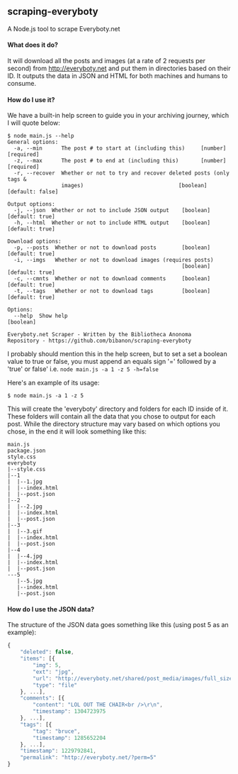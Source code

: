 
## scraping-everyboty
A Node.js tool to scrape Everyboty.net

#### What does it do?

It will download all the posts and images (at a rate of 2 requests per second) from http://everyboty.net and put them in directories based on their ID. It outputs the data in JSON and HTML for both machines and humans to consume.

#### How do I use it?
We have a built-in help screen to guide you in your archiving journey, which I will quote below:
```
$ node main.js --help
General options:
  -a, --min      The post # to start at (including this)     [number] [required]
  -z, --max      The post # to end at (including this)       [number] [required]
  -r, --recover  Whether or not to try and recover deleted posts (only tags &
                 images)                              [boolean] [default: false]

Output options:
  -j, --json  Whether or not to include JSON output    [boolean] [default: true]
  -h, --html  Whether or not to include HTML output    [boolean] [default: true]

Download options:
  -p, --posts  Whether or not to download posts        [boolean] [default: true]
  -i, --imgs   Whether or not to download images (requires posts)
                                                       [boolean] [default: true]
  -c, --cmnts  Whether or not to download comments     [boolean] [default: true]
  -t, --tags   Whether or not to download tags         [boolean] [default: true]

Options:
  --help  Show help                                                    [boolean]

Everyboty.net Scraper - Written by the Bibliotheca Anonoma
Repository - https://github.com/bibanon/scraping-everyboty
```

I probably should mention this in the help screen, but to set a set a boolean value to true or false, you must append an equals sign '=' followed by a 'true' or false' i.e. ``node main.js -a 1 -z 5 -h=false``

Here's an example of its usage:
```
$ node main.js -a 1 -z 5
```
This will create the 'everyboty' directory and folders for each ID inside of it. These folders will contain all the data that you chose to output for each post. While the directory structure may vary based on which options you chose, in the end it will look something like this:
```
main.js
package.json
style.css
everyboty
|--style.css
|--1
|  |--1.jpg
|  |--index.html
|  |--post.json
|--2
|  |--2.jpg
|  |--index.html
|  |--post.json
|--3
|  |--3.gif
|  |--index.html
|  |--post.json
|--4
|  |--4.jpg
|  |--index.html
|  |--post.json
---5
   |--5.jpg
   |--index.html
   |--post.json
```

#### How do I use the JSON data?

The structure of the JSON data goes something like this (using post 5 as an example):
```javascript
{
    "deleted": false,
    "items": [{
        "img": 5,
        "ext": "jpg",
        "url": "http://everyboty.net/shared/post_media/images/full_sized/5.jpg",
        "type": "file"
    }, ...],
    "comments": [{
        "content": "LOL OUT THE CHAIR<br />\r\n",
        "timestamp": 1304723975
    }, ...],
    "tags": [{
        "tag": "bruce",
        "timestamp": 1285652204
    }, ...],
    "timestamp": 1229792841,
    "permalink": "http://everyboty.net/?perm=5"
}
```
